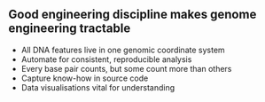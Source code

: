 ## Good engineering discipline makes genome engineering tractable
  - All DNA features live in one genomic coordinate system
  - Automate for consistent, reproducible analysis
  - Every base pair counts, but some count more than others
  - Capture know-how in source code
  - Data visualisations vital for understanding

